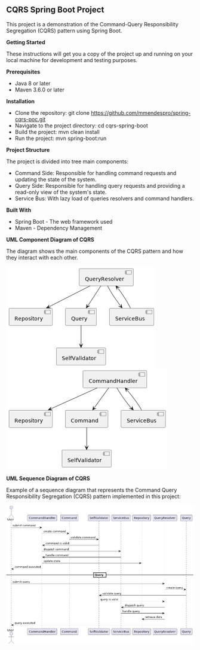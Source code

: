 
## CQRS Spring Boot Project

This project is a demonstration of the Command-Query Responsibility Segregation (CQRS) pattern using Spring Boot.

**Getting Started**

These instructions will get you a copy of the project up and running on your local machine for development and testing purposes.

**Prerequisites**

 - Java 8 or later 
 - Maven 3.6.0 or later

**Installation**

- Clone the repository: git clone https://github.com/mmendespro/spring-cqrs-poc.git
- Navigate to the project directory: cd cqrs-spring-boot
- Build the project: mvn clean install
- Run the project: mvn spring-boot:run

**Project Structure**

The project is divided into tree main components:
 - Command Side: Responsible for handling command requests and updating the state of the system.
 - Query Side: Responsible for handling query requests and providing a read-only view of the system's state.
 - Service Bus: With lazy load of queries resolvers and command handlers. 

**Built With**
- Spring Boot - The web framework used
- Maven - Dependency Management

**UML Component Diagram of CQRS**

The diagram shows the main components of the CQRS pattern and how they interact with each other.

![component-query-side.png](./docs/imgs/component-query-side.png)
![component-command-side.png](./docs/imgs/component-command-side.png)

**UML Sequence Diagram of CQRS**

Example of a sequence diagram that represents the Command Query Responsibility Segregation (CQRS) pattern implemented in this project:

![cqrs-sequence-diagram.png](./docs/imgs/cqrs-sequence-diagram.png)
